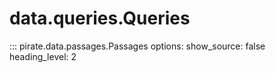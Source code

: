 
# data.queries.Queries

::: pirate.data.passages.Passages
  options:
    show_source: false
    heading_level: 2